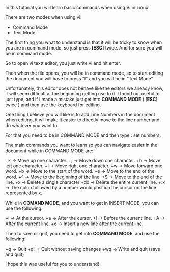 In this tutorial you will learn basic commands
when using Vi in Linux

There are two modes when using vi:

- Command Mode
- Text Mode

The first thing you wnat to understand is that it will be tricky to know when
you are in command mode, so just press **[ESC]** twice.
And for sure you will be in command mode.

So to open vi textt editor, you just write vi <your file name> and hit enter.

Then when the file opens, you will be in command mode,
so to start editing the document you will have to press "I"
and you will be in "Text Mode"

Unfortunately, this editor does not behave like the editors we already know,
it will seem difficult at the beginning getting use to it. I found out useful
to just type, and if I made a mistake just get into **COMMAND MODE**
( **[ESC]** twice ) and then use the keyboard for editing.

One thing I believe you will like is to add Line Numbers in the document when
editing, it will make it easier to directly move to the line number and do
whatever you want to.

For that you need to be in COMMAND MODE and then type : set numbers.

The main commands you want to learn so you can navigate easier in the document
while in COMMAND MODE are:

+k -> Move up one character.
+j -> Move down one character.
+h -> Move left one character.
+l -> Move right one character.
+w -> Move forward one word.
+b -> Move to the start of the word.
+e -> Move to the end of the word.
+^ -> Move to the beginning of the line.
+$ -> Move to the end of the line.
+x -> Delete a single character
+dd -> Delete the entire current line.
+:x -> The colon followed by a number would position the cursor on the line represented by x.

While in **COMAND MODE**, and you want to get in INSERT MODE, you can use the
following:

+i -> At the cursor.
+a -> After the cursor.
+I -> Before the current line.
+A -> After the current line.
+o -> Insert a new line after the current line.

Then to save or quit, you need to get into **COMMAND MODE**, and use the following:

+q -> Quit
+q! -> Quit without saving changes
+wq -> Write and quit (save and quit)

I hope this was useful for you to understand!
